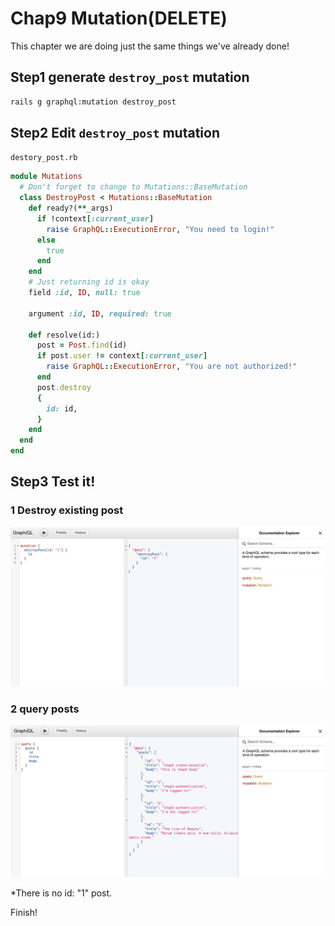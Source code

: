 # Chap9 Mutation(DELETE)
This chapter we are doing just the same things we've already done!

## Step1 generate `destroy_post` mutation

```bash
rails g graphql:mutation destroy_post
```

## Step2 Edit `destroy_post` mutation

`destory_post.rb`
```ruby
module Mutations
  # Don't forget to change to Mutations::BaseMutation
  class DestroyPost < Mutations::BaseMutation
    def ready?(**_args)
      if !context[:current_user]
        raise GraphQL::ExecutionError, "You need to login!"
      else
        true
      end
    end
    # Just returning id is okay
    field :id, ID, null: true

    argument :id, ID, required: true

    def resolve(id:)
      post = Post.find(id)
      if post.user != context[:current_user]
        raise GraphQL::ExecutionError, "You are not authorized!"
      end
      post.destroy
      {
        id: id,
      }
    end
  end
end
```

## Step3 Test it!

### 1 Destroy existing post
![01](./docs/img/09-mutation-delete/01.png)

### 2 query posts
![02](./docs/img/09-mutation-delete/02.png)

*There is no id: "1" post.

Finish!
